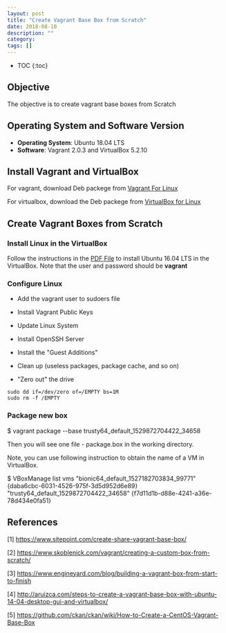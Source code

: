```yaml
---
layout: post
title: "Create Vagrant Base Box from Scratch"
date: 2018-08-10
description: ""
category: 
tags: []
---
```

* TOC
{:toc}

## Objective

The objective is to create vagrant base boxes from Scratch

## Operating System and Software Version

- **Operating System**: Ubuntu 18.04 LTS
- **Software**: Vagrant 2.0.3 and VirtualBox 5.2.10

## Install Vagrant and VirtualBox

For vagrant, download Deb packege from [Vagrant For Linux](https://www.vagrantup.com/downloads.html)

For virtualbox, download the Deb packege from [VirtualBox for Linux](https://www.virtualbox.org/wiki/Linux_Downloads)

## Create Vagrant Boxes from Scratch

### Install Linux in the VirtualBox

Follow the instructions in the [PDF File]() to install Ubuntu 16.04 LTS in the VirtualBox. Note that the user and password should be **vagrant**

### Configure Linux

- Add the vagrant user to sudoers file

- Install Vagrant Public Keys

- Update Linux System

- Install OpenSSH Server

- Install the "Guest Additions"

- Clean up (useless packages, package cache, and so on)

- "Zero out" the drive

```
sudo dd if=/dev/zero of=/EMPTY bs=1M
sudo rm -f /EMPTY
```

### Package new box

$ vagrant package --base trusty64_default_1529872704422_34658

Then you will see one file - package.box in the working directory.

Note, you can use following instruction to obtain the name of a VM in VirtualBox.

$ VBoxManage list vms
"bionic64_default_1527182703834_99771" {daba6cbc-6031-4526-975f-3d5d952d6e89}
"trusty64_default_1529872704422_34658" {f7d11d1b-d88e-4241-a36e-78d434e0fa51}

## References

[1] <https://www.sitepoint.com/create-share-vagrant-base-box/>

[2] <https://www.skoblenick.com/vagrant/creating-a-custom-box-from-scratch/>

[3] <https://www.engineyard.com/blog/building-a-vagrant-box-from-start-to-finish>

[4] <http://aruizca.com/steps-to-create-a-vagrant-base-box-with-ubuntu-14-04-desktop-gui-and-virtualbox/>

[5] <https://github.com/ckan/ckan/wiki/How-to-Create-a-CentOS-Vagrant-Base-Box>
